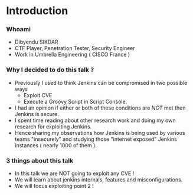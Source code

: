 # Introduction

### Whoami
- Dibyendu SIKDAR
- CTF Player, Penetration Tester, Security Engineer
- Work in Umbrella Engineering ( CISCO France )

### Why I decided to do this talk ?
- Previously I used to think Jenkins can be compromised in two possible ways
   - Exploit CVE
   - Execute a Groovy Script in Script Console.
- I had an opinion if either or both of these conditions are *NOT* met then Jenkins is secure.
- I spent time reading about other research work and doing my own research for exploiting Jenkins.
- Hence sharing my observations how Jenkins is being used by various teams "insecurely" and studying those "internet exposed" Jenkins instances ( nearly 1000 of them ). 

### 3 things about this talk
- In this talk we are NOT going to exploit any CVE !
- We will learn about jenkins internals, features and misconfigurations.
- We will focus exploiting point 2 !

